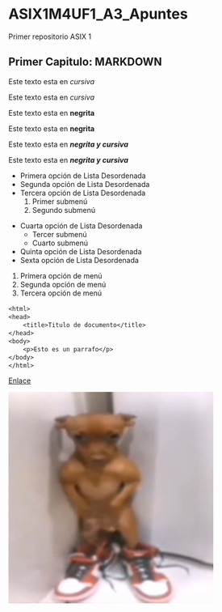 # ASIX1M4UF1_A3_Apuntes

Primer repositorio ASIX 1

## Primer Capitulo: MARKDOWN

Este texto esta en *cursiva*

Este texto esta en _cursiva_

Este texto esta en **negrita**

Este texto esta en __negrita__

Este texto esta en __*negrita y cursiva*__

Este texto esta en **_negrita y cursiva_**


* Primera opción de Lista Desordenada
* Segunda opción de Lista Desordenada
* Tercera opción de Lista Desordenada
    1. Primer submenú
    2. Segundo submenú
- Cuarta opción de Lista Desordenada
  * Tercer submenú
  * Cuarto submenú
- Quinta opción de Lista Desordenada
- Sexta opción de Lista Desordenada


1. Primera opción de menú
2. Segunda opción de menú
3. Tercera opción de menú

```
<html>
<head>
    <title>Titulo de documento</title>
</head>
<body>
    <p>Esto es un parrafo</p>
</body>
</html>
```

[Enlace](https://github.com/JoelBarrantess "Enlace a mi user de github")

![Imagen perro](Foto.PNG)
